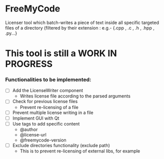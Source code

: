 # FreeMyCode
Licenser tool which batch-writes a piece of text inside all specific targeted files of a directory (filtered by their extension : e.g.- {.cpp , .c , .h , .hpp , .py...}

# This tool is still a WORK IN PROGRESS
### Functionalities to be implemented:
- [ ] Add the LicenseWriter component
   * Writes license file according to the parsed arguments
- [ ] Check for previous license files
   * Prevent re-licensing of a file
- [ ] Prevent multiple license writing in a file
- [ ] Implement GUI with Qt
- [ ] Use tags to add specific content
   * @author
   * @license-url
   * @freemycode-version
- [ ] Exclude directories functionality (exclude path) 
   * This is to prevent re-licensing of external libs, for example
